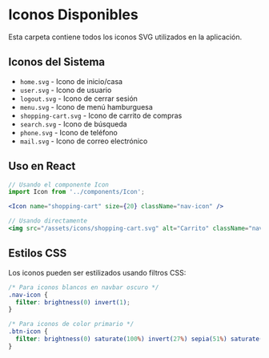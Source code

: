 # Iconos Disponibles

Esta carpeta contiene todos los iconos SVG utilizados en la aplicación.

## Iconos del Sistema

- `home.svg` - Icono de inicio/casa
- `user.svg` - Icono de usuario
- `logout.svg` - Icono de cerrar sesión
- `menu.svg` - Icono de menú hamburguesa
- `shopping-cart.svg` - Icono de carrito de compras
- `search.svg` - Icono de búsqueda
- `phone.svg` - Icono de teléfono
- `mail.svg` - Icono de correo electrónico

## Uso en React

```jsx
// Usando el componente Icon
import Icon from '../components/Icon';

<Icon name="shopping-cart" size={20} className="nav-icon" />

// Usando directamente
<img src="/assets/icons/shopping-cart.svg" alt="Carrito" className="nav-icon" />
```

## Estilos CSS

Los iconos pueden ser estilizados usando filtros CSS:

```css
/* Para iconos blancos en navbar oscuro */
.nav-icon {
  filter: brightness(0) invert(1);
}

/* Para iconos de color primario */
.btn-icon {
  filter: brightness(0) saturate(100%) invert(27%) sepia(51%) saturate(2878%) hue-rotate(346deg) brightness(104%) contrast(97%);
}
```



